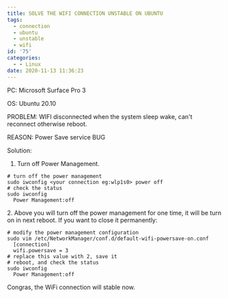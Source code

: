 ```yaml
---
title: SOLVE THE WIFI CONNECTION UNSTABLE ON UBUNTU
tags:
  - connection
  - ubuntu
  - unstable
  - wifi
id: '75'
categories:
  - - Linux
date: 2020-11-13 11:36:23
---
```


PC: Microsoft Surface Pro 3

OS: Ubuntu 20.10

PROBLEM: WIFI disconnected when the system sleep wake, can't reconnect otherwise reboot.
<!--more-->
REASON: Power Save service BUG

Solution:

1.  Turn off Power Management.

```
# turn off the power management
sudo iwconfig <your connection eg:wlp1s0> power off
# check the status
sudo iwconfig
  Power Management:off
```

2\. Above you will turn off the power management for one time, it will be turn on in next reboot. If you want to close it permanently:

```
# modify the power management configuration
sudo vim /etc/NetworkManager/conf.d/default-wifi-powersave-on.conf
  [connection]
  wifi.powersave = 3
# replace this value with 2, save it
# reboot, and check the status
sudo iwconfig
  Power Management:off
```

Congras, the WiFi connection will stable now.